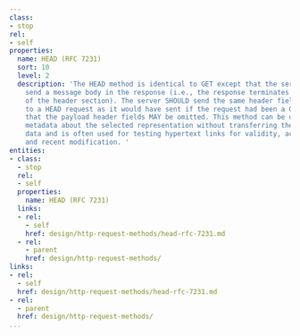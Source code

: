 ```yaml
---
class:
- stop
rel:
- self
properties:
  name: HEAD (RFC 7231)
  sort: 10
  level: 2
  description: 'The HEAD method is identical to GET except that the server MUST NOT
    send a message body in the response (i.e., the response terminates at the end
    of the header section). The server SHOULD send the same header fields in response
    to a HEAD request as it would have sent if the request had been a GET, except
    that the payload header fields MAY be omitted. This method can be used for obtaining
    metadata about the selected representation without transferring the representation
    data and is often used for testing hypertext links for validity, accessibility,
    and recent modification. '
entities:
- class:
  - stop
  rel:
  - self
  properties:
    name: HEAD (RFC 7231)
  links:
  - rel:
    - self
    href: design/http-request-methods/head-rfc-7231.md
  - rel:
    - parent
    href: design/http-request-methods/
links:
- rel:
  - self
  href: design/http-request-methods/head-rfc-7231.md
- rel:
  - parent
  href: design/http-request-methods/
...
```

